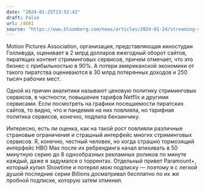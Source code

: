 ```yaml
---
date: "2024-01-25T13:52:43"
draft: False
url: /4601
source: "https://www.bloomberg.com/news/articles/2024-01-24/streaming-service-costs-drive-new-era-of-hollywood-piracy"
---
```


Motion Pictures Association, организация, представляющая киностудии Голливуда, оценивает в 2 млрд долларов ежегодный оборот сайтов, пиратящих контент стриминговых сервисов, причем отмечает, что это бизнес с прибыльностью в 90%. А потери американской экономики от такого пиратства оцениваются в 30 млрд потерянных доходов и 250 тысяч рабочих мест.

Одной из причин аналитики называют ценовую политику стриминговых сервисов, в частности, повышение тарифов Netflix и другими сервисами. Если посмотреть на графики посещаемости пиратских сайтов, то видно, что и пандемия на них повлияла, но тарифная политика сервисов, конечно, подлила бензинчику.

Интересно, есть ли оценка, как на такой рост повлияли различные страновые ограничения и страшный интерфейс многих стриминговых сервисов. Я, конечно, честный человек, но когда страшно тормозящий интерфейс HBO Max после их ребрендинга начал впихивать в 50 минутную серию до 8 однообразных рекламных роликов по минуте каждый, даже я задумался о торрентах. Отдельный привет Paramount+, который купил Showtime и потерял мою подписку — поэтому я с легкой душой последние серии Billions досматривал бесплатно по их же пробной подписке, которую затем отменил.

